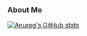 ### About Me 

[![Anurag's GitHub stats](https://github-readme-stats.vercel.app/api?username=briannafaith)](https://github.com/briannafaith/github-readme-stats)


